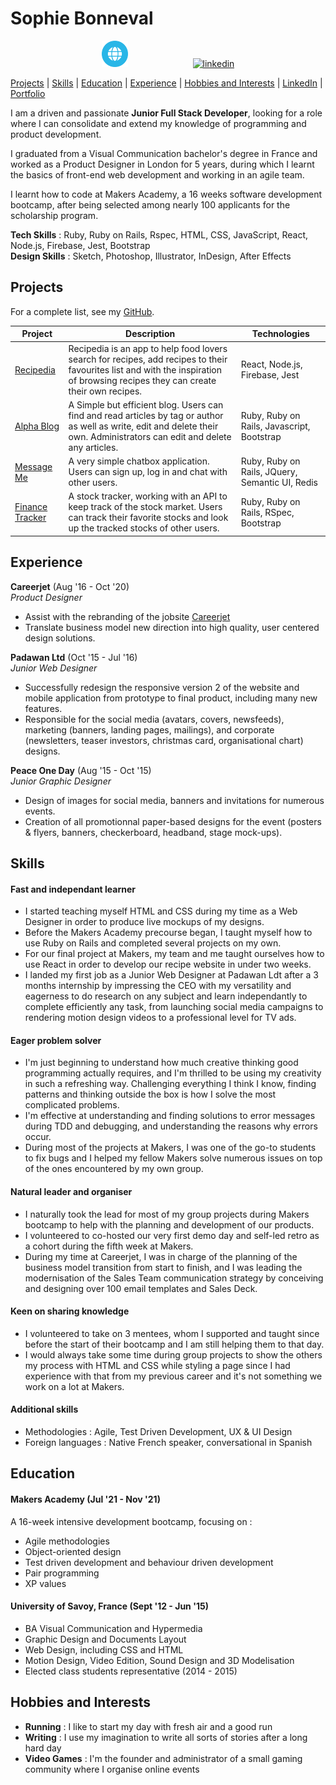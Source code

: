# Sophie Bonneval

<p align="center">

<a href="mailto:ben.smith.gordon@gmail.com">
<img src="https://github.com/Maldorana/CV/blob/master/img/website.png" alt="medium" hspace="50" height="42" width="42"></a>

<a href="https://www.linkedin.com/in/benjamin-luke-smith-gordon-2a4686167/">
<img src="https://cdn4.iconfinder.com/data/icons/colorful-guache-social-media-logos-1/159/social-media_linkedin-512.png" alt="linkedin" hspace="50" height="42" width="42"></a>

</p>


[Projects](#projects) | [Skills](#skills) | [Education](#education) | [Experience](#experience) | [Hobbies and Interests](#hobbies-and-interests) | [LinkedIn](https://www.linkedin.com/in/sophie-bonneval-9b8b07a4/?originalSubdomain=uk) | [Portfolio](http://sophiebonneval.com/)

I am a driven and passionate **Junior Full Stack Developer**, looking for a role where I can consolidate and extend my knowledge of programming and product development.

I graduated from a Visual Communication bachelor's degree in France and worked as a Product Designer in London for 5 years, during which I learnt the basics of front-end web development and working in an agile team. 

I learnt how to code at Makers Academy, a 16 weeks software development bootcamp, after being selected among nearly 100 applicants for the scholarship program.

**Tech Skills** : Ruby, Ruby on Rails, Rspec, HTML, CSS, JavaScript, React, Node.js, Firebase, Jest, Bootstrap\
**Design Skills** : Sketch, Photoshop, Illustrator, InDesign, After Effects

## Projects

For a complete list, see my [GitHub](https://github.com/Maldorana?tab=repositories).

| Project   | Description | Technologies |
|---        |---         |---           |
| [Recipedia](https://github.com/Maldorana/Recipedia) | Recipedia is an app to help food lovers search for recipes, add recipes to their favourites list and with the inspiration of browsing recipes they can create their own recipes. | React, Node.js, Firebase, Jest |
| [Alpha Blog](https://github.com/Maldorana/alpha-blog) | A Simple but efficient blog. Users can find and read articles by tag or author as well as write, edit and delete their own. Administrators can edit and delete any articles. | Ruby, Ruby on Rails, Javascript, Bootstrap |
| [Message Me](https://github.com/Maldorana/message-me)| A very simple chatbox application. Users can sign up, log in and chat with other users. | Ruby, Ruby on Rails, JQuery, Semantic UI, Redis |
| [Finance Tracker](https://github.com/Maldorana/finance-tracker) | A stock tracker, working with an API to keep track of the stock market. Users can track their favorite stocks and look up the tracked stocks of other users. | Ruby, Ruby on Rails, RSpec, Bootstrap |

## Experience

**Careerjet** (Aug '16 - Oct '20)    
*Product Designer*
- Assist with the rebranding of the jobsite [Careerjet](https://www.careerjet.co.uk/)
- Translate business model new direction into high quality, user centered design solutions.

**Padawan Ltd** (Oct '15 - Jul '16)    
*Junior Web Designer*
- Successfully redesign the responsive version 2 of the website and mobile application from prototype to final product, including many new features.
- Responsible for the social media (avatars, covers, newsfeeds), marketing (banners, landing pages, mailings), and corporate (newsletters, teaser investors, christmas card, organisational chart) designs.

**Peace One Day** (Aug '15 - Oct '15)   
*Junior Graphic Designer*
- Design of images for social media, banners and invitations for numerous events.
- Creation of all promotionnal paper-based designs for the event (posters & flyers, banners, checkerboard, headband, stage mock-ups).

## Skills

#### Fast and independant learner

* I started teaching myself HTML and CSS during my time as a Web Designer in order to produce live mockups of my designs.
* Before the Makers Academy precourse began, I taught myself how to use Ruby on Rails and completed several projects on my own.
* For our final project at Makers, my team and me taught ourselves how to use React in order to develop our recipe website in under two weeks.
* I landed my first job as a Junior Web Designer at Padawan Ldt after a 3 months internship by impressing the CEO with my versatility and eagerness to do research on any subject and learn independantly to complete efficiently any task, from launching social media campaigns to rendering motion design videos to a professional level for TV ads.

#### Eager problem solver

* I'm just beginning to understand how much creative thinking good programming actually requires, and I'm thrilled to be using my creativity in such a refreshing way. Challenging everything I think I know, finding patterns and thinking outside the box is how I solve the most complicated problems.
* I'm effective at understanding and finding solutions to error messages during TDD and debugging, and understanding the reasons why errors occur.
* During most of the projects at Makers, I was one of the go-to students to fix bugs and I helped my fellow Makers solve numerous issues on top of the ones encountered by my own group.

#### Natural leader and organiser

* I naturally took the lead for most of my group projects during Makers bootcamp to help with the planning and development of our products.
* I volunteered to co-hosted our very first demo day and self-led retro as a cohort during the fifth week at Makers.
* During my time at Careerjet, I was in charge of the planning of the business model transition from start to finish, and I was leading the modernisation of the Sales Team communication strategy by conceiving and designing over 100 email templates and Sales Deck.

#### Keen on sharing knowledge

* I volunteered to take on 3 mentees, whom I supported and taught since before the start of their bootcamp and I am still helping them to that day.
* I would always take some time during group projects to show the others my process with HTML and CSS while styling a page since I had experience with that from my previous career and it's not something we work on a lot at Makers.

#### Additional skills

 - Methodologies : Agile, Test Driven Development, UX & UI Design
 - Foreign languages : Native French speaker, conversational in Spanish

## Education

#### Makers Academy (Jul '21 - Nov '21)

A 16-week intensive development bootcamp, focusing on :

- Agile methodologies
- Object-oriented design
- Test driven development and behaviour driven development
- Pair programming
- XP values

#### University of Savoy, France  (Sept '12 - Jun '15)

- BA Visual Communication and Hypermedia
- Graphic Design and Documents Layout
- Web Design, including CSS and HTML
- Motion Design, Video Edition, Sound Design and 3D Modelisation
- Elected class students representative (2014 - 2015)

## Hobbies and Interests

- **Running** : I like to start my day with fresh air and a good run
- **Writing** : I use my imagination to write all sorts of stories after a long hard day
- **Video Games** : I'm the founder and administrator of a small gaming community where I organise online events
